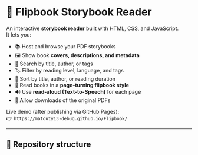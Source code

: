 # 📖 Flipbook Storybook Reader

An interactive **storybook reader** built with HTML, CSS, and JavaScript.  
It lets you:

- 📚 Host and browse your PDF storybooks
- 🖼️ Show book **covers, descriptions, and metadata**
- 🔎 Search by title, author, or tags
- 🏷️ Filter by reading level, language, and tags
- 🔄 Sort by title, author, or reading duration
- 📖 Read books in a **page-turning flipbook style**
- 🔊 Use **read-aloud (Text-to-Speech)** for each page
- 💾 Allow downloads of the original PDFs

Live demo (after publishing via GitHub Pages):  
👉 `https://matouty13-debug.github.io/Flipbook/`

---

## 📂 Repository structure


